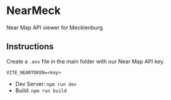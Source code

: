 # NearMeck

Near Map API viewer for Mecklenburg

## Instructions

Create a `.env` file in the main folder with our Near Map API key.

```env .env
VITE_NEARTOKEN=<key>
```

* Dev Server: `npm run dev`
* Build: `npm run build`